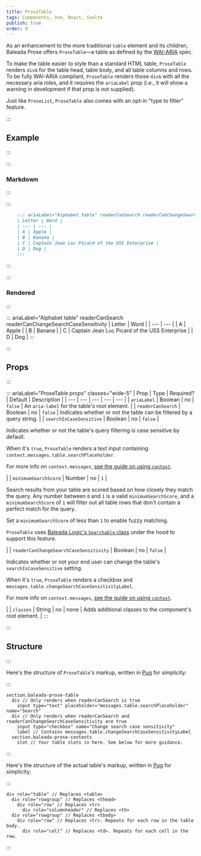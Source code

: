 ```yaml
---
title: ProseTable
tags: Components, Vue, React, Svelte
publish: true
order: 0
---
```


As an enhancement to the more traditional `table` element and its children, Baleada Prose offers `ProseTable`—a table as defined by the [WAI-ARIA](https://www.w3.org/TR/wai-aria/#table) spec.

To make the table easier to style than a standard HTML table, `ProseTable` renders `div`s for the table head, table body, and all table columns and rows. To be fully WAI-ARIA compliant, `ProseTable` renders those `div`s with all the necessary aria roles, and it requires the `ariaLabel` prop (i.e., it will show a warning in development if that prop is not supplied).

Just like `ProseList`, `ProseTable` also comes with an opt-in "type to filter" feature.


:::
## Example
:::

:::
### Markdown
:::

:::
```md
    ::: ariaLabel="Alphabet table" readerCanSearch readerCanChangeSearchCaseSensitivity
    | Letter | Word |
    | --- | --- |
    | A | Apple |
    | B | Banana |
    | C | Captain Jean Luc Picard of the USS Enterprise |
    | D | Dog |
    :::
```
:::


:::
### Rendered
:::

::: ariaLabel="Alphabet table" readerCanSearch readerCanChangeSearchCaseSensitivity
| Letter | Word |
| --- | --- |
| A | Apple |
| B | Banana |
| C | Captain Jean Luc Picard of the USS Enterprise |
| D | Dog |
:::


:::
## Props
:::

::: ariaLabel="ProseTable props" classes="wide-5"
| Prop | Type | Required? | Default | Description |
| --- | --- | --- | --- | --- |
| `ariaLabel` | Boolean | no | `false` | An `aria-label` for the table's root element. |
| `readerCanSearch` | Boolean | no | `false` | Indicates whether or not the table can be filtered by a query string. |
| `searchIsCaseSensitive` | Boolean | no | `false` | <p>Indicates whether or not the table's query filtering is case sensitive by default.</p><p>When it's `true`, `ProseTable` renders a text input containing `context.messages.table.searchPlaceholder`.</p><p>For more info on `context.messages`, [see the guide on using `context`](/docs/prose/using-context).</p> |
| `minimumSearchScore` | Number | no | `1` | <p>Search results from your table are scored based on how closely they match the query. Any number between `0` and `1` is a valid `minimumSearchScore`, and a `minimumSearchScore` of `1` will filter out all table rows that don't contain a perfect match for the query.</p><p>Set a `minimumSearchScore` of less than `1` to enable fuzzy matching.</p><p>`ProseTable` uses [Baleada Logic's `Searchable` class](/docs/logic/classes/Searchable) under the hood to support this feature.</p> |
| `readerCanChangeSearchCaseSensitivity` | Boolean | no | `false` | <p>Indicates whether or not your end user can change the table's `searchIsCaseSensitive` setting.</p><p>When it's `true`, `ProseTable` renders a checkbox and `messages.table.changeSearchCaseSensitivityLabel`.</p><p>For more info on `context.messages`, [see the guide on using `context`](/docs/prose/using-context).</p> |
| `classes` | String | no | none | Adds additional classes to the component's root element. |
:::


:::
## Structure
:::

Here's the structure of `ProseTable`'s markup, written in [Pug](https://github.com/pugjs/pug#syntax) for simplicity:

:::
```pug
section.baleada-prose-table
  div // Only renders when readerCanSearch is true
    input type="text" placeholder="messages.table.searchPlaceholder" name="Search"
  div // Only renders when readerCanSearch and readerCanChangeSearchCaseSensitivity are true
    input type="checkbox" name="Change search case sensitivity"
    label // Contains messages.table.changeSearchCaseSensitivityLabel
  section.baleada-prose-contents
    slot // Your table slots in here. See below for more guidance.
```
:::

Here's the structure of the actual table's markup, written in [Pug](https://github.com/pugjs/pug#syntax) for simplicity:

:::
```pug
div role="table" // Replaces <table>
  div role="rowgroup" // Replaces <thead>
    div role="row" // Replaces <tr>
      div role="columnheader" // Replaces <th>
  div role="rowgroup" // Replaces <tbody>
    div role="row" // Replaces <tr>. Repeats for each row in the table body.
      div role="cell" // Replaces <td>. Repeats for each cell in the row.
```
:::
